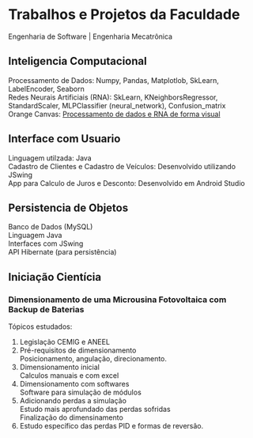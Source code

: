 # Trabalhos e Projetos da Faculdade
Engenharia de Software | Engenharia Mecatrônica

## Inteligencia Computacional
Processamento de Dados: Numpy, Pandas, Matplotlob, SkLearn, LabelEncoder, Seaborn<br>
Redes Neurais Artificiais (RNA): SkLearn, KNeighborsRegressor, StandardScaler, MLPClassifier (neural_network), Confusion_matrix<br>
Orange Canvas: <a href="https://orangedatamining.com/">Processamento de dados e RNA de forma visual</a>
## Interface com Usuario
Linguagem utilzada: Java<br>
Cadastro de Clientes e Cadastro de Veículos: Desenvolvido utilizando JSwing<br>
App para Calculo de Juros e Desconto: Desenvolvido em Android Studio
## Persistencia de Objetos
Banco de Dados (MySQL)<br>
Linguagem Java<br>
Interfaces com JSwing<br>
API Hibernate (para persistência)

## Iniciação Cientícia
### Dimensionamento de uma Microusina Fotovoltaica com Backup de Baterias<br>
Tópicos estudados:
<ol>
    <li>
        Legislação CEMIG e ANEEL
    </li>
    <li>
        Pré-requisitos de dimensionamento<br>
        Posicionamento, angulação, direcionamento.
    </li>
    <li>
        Dimensionamento inicial<br>
        Calculos manuais e com excel
    </li>
    <li>
        Dimensionamento com softwares<br>
        Software para simulação de módulos
    </li>
    <li>
        Adicionando perdas a simulação<br>
        Estudo mais aprofundado das perdas sofridas<br>
        Finalização do dimensinamento
    </li>
    <li>
        Estudo específico das perdas PID e formas de reversão.
    </li>
</ol>